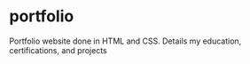 # portfolio
Portfolio website done in HTML and CSS. Details my education, certifications, and projects
